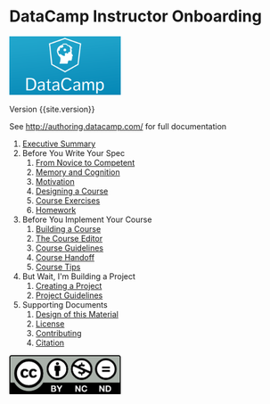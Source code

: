 ---
---
# DataCamp Instructor Onboarding

<a href="http://datacamp.com"><img src="img/datacamp.png" alt="DataCamp" width="200" /></a>

Version {{site.version}}

See <a href="http://authoring.datacamp.com/">http://authoring.datacamp.com/</a> for full documentation

1.  [Executive Summary](executive-summary.html)
2.  Before You Write Your Spec
    1.  [From Novice to Competent](./novice.html)
    2.  [Memory and Cognition](./memory.html)
    3.  [Motivation](./motivation.html)
    4.  [Designing a Course](./course-design.html)
    5.  [Course Exercises](./course-exercises.html)
    6.  [Homework](./spec-homework.html)
3.  Before You Implement Your Course
    1.  [Building a Course](./course-build.html)
    2.  [The Course Editor](./course-editor.html)
    3.  [Course Guidelines](./course-guidelines.html)
    4.  [Course Handoff](./course-handoff.html)
    5.  [Course Tips](./course-tips.html)
4.  But Wait, I'm Building a Project
    1.  [Creating a Project](./project.html)
    2.  [Project Guidelines](./project-guidelines.html)
5.  Supporting Documents
    1.  [Design of this Material](./design.html)
    2.  [License](./license.html)
    3.  [Contributing](./contributing.html)
    4.  [Citation](./citation.html)

<img src="img/cc-by-nc-nd.png" alt="CC-BY-NC-ND" width="200"/>
